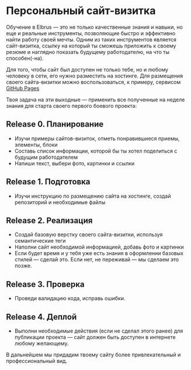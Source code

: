 # Персональный сайт-визитка

Обучение в Elbrus — это не только качественные знания и навыки, но еще и реальные инструменты, позволяющие быстро и эффективно найти работу своей мечты.
Одним из таких инструментов является сайт-визитка, ссылку на который ты сможешь приложить к своему резюме и наглядно показать будущему работодателю, на что ты способен(-на).

Для того, чтобы сайт был доступен не только тебе, но и любому человеку в сети, его нужно разместить на хостинге. Для размещения своего сайта-визитки можно воспользоваться, к примеру, сервисом [GitHub Pages](https://pages.github.com/)

Твоя задача на эти выходные — применить все полученные на неделе знания для старта своего первого боевого проекта:

## Release 0. Планирование
- Изучи примеры сайтов-визиток, отметь понравившиеся приемы, элементы, блоки
- Составь список информации, которой бы ты хотел поделиться с будущим работодателем
- Напиши текст, выбери фото, картинки и ссылки

## Release 1. Подготовка
- Изучи инструкцию по размещению сайта на хостинге, создай репозиторий и необходимые файлы

## Release 2. Реализация
- Создай базовую верстку своего сайта-визитки, используя семантические теги
- Наполни сайт необходимой информацией, добавь фото и картинки
- Если будет время и у тебя уже есть знания в оформлении базовых стилей — сделай это. Если нет, не переживай — мы сделаем это позже.

## Release 3. Проверка
- Проведи валидацию кода, исправь ошибки.

## Release 4. Деплой
- Выполни необходимые действия (если не сделал этого ранее) для публикации проекта — сайт должен быть доступен в интернете любому желающему.

В дальнейшем мы придадим твоему сайту более привлекательный и профессиональный вид.
